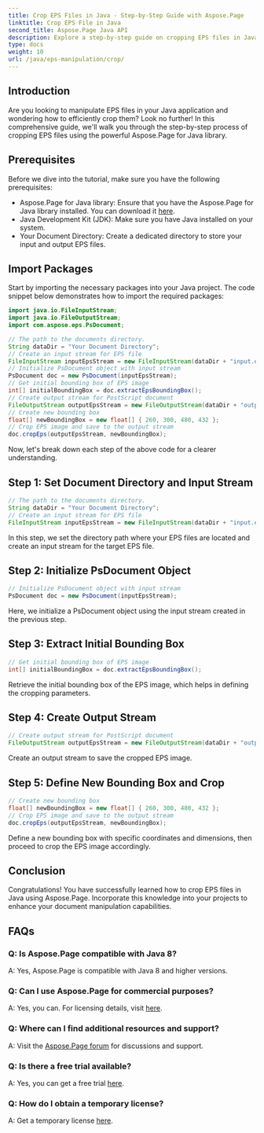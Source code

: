 ```yaml
---
title: Crop EPS Files in Java - Step-by-Step Guide with Aspose.Page
linktitle: Crop EPS File in Java
second_title: Aspose.Page Java API
description: Explore a step-by-step guide on cropping EPS files in Java using Aspose.Page. Enhance your document manipulation skills effortlessly. 
type: docs
weight: 10
url: /java/eps-manipulation/crop/
---
```

## Introduction
Are you looking to manipulate EPS files in your Java application and wondering how to efficiently crop them? Look no further! In this comprehensive guide, we'll walk you through the step-by-step process of cropping EPS files using the powerful Aspose.Page for Java library.
## Prerequisites
Before we dive into the tutorial, make sure you have the following prerequisites:
- Aspose.Page for Java library: Ensure that you have the Aspose.Page for Java library installed. You can download it [here](https://releases.aspose.com/page/java/).
- Java Development Kit (JDK): Make sure you have Java installed on your system.
- Your Document Directory: Create a dedicated directory to store your input and output EPS files.
## Import Packages
Start by importing the necessary packages into your Java project. The code snippet below demonstrates how to import the required packages:
```java
import java.io.FileInputStream;
import java.io.FileOutputStream;
import com.aspose.eps.PsDocument;

// The path to the documents directory.
String dataDir = "Your Document Directory";
// Create an input stream for EPS file
FileInputStream inputEpsStream = new FileInputStream(dataDir + "input.eps");
// Initialize PsDocument object with input stream
PsDocument doc = new PsDocument(inputEpsStream);
// Get initial bounding box of EPS image
int[] initialBoundingBox = doc.extractEpsBoundingBox();
// Create output stream for PostScript document
FileOutputStream outputEpsStream = new FileOutputStream(dataDir + "output_crop.eps");
// Create new bounding box
float[] newBoundingBox = new float[] { 260, 300, 480, 432 };
// Crop EPS image and save to the output stream
doc.cropEps(outputEpsStream, newBoundingBox);
```
Now, let's break down each step of the above code for a clearer understanding.
## Step 1: Set Document Directory and Input Stream
```java
// The path to the documents directory.
String dataDir = "Your Document Directory";
// Create an input stream for EPS file
FileInputStream inputEpsStream = new FileInputStream(dataDir + "input.eps");
```
In this step, we set the directory path where your EPS files are located and create an input stream for the target EPS file.
## Step 2: Initialize PsDocument Object
```java
// Initialize PsDocument object with input stream
PsDocument doc = new PsDocument(inputEpsStream);
```
Here, we initialize a PsDocument object using the input stream created in the previous step.
## Step 3: Extract Initial Bounding Box
```java
// Get initial bounding box of EPS image
int[] initialBoundingBox = doc.extractEpsBoundingBox();
```
Retrieve the initial bounding box of the EPS image, which helps in defining the cropping parameters.
## Step 4: Create Output Stream
```java
// Create output stream for PostScript document
FileOutputStream outputEpsStream = new FileOutputStream(dataDir + "output_crop.eps");
```
Create an output stream to save the cropped EPS image.
## Step 5: Define New Bounding Box and Crop
```java
// Create new bounding box
float[] newBoundingBox = new float[] { 260, 300, 480, 432 };
// Crop EPS image and save to the output stream
doc.cropEps(outputEpsStream, newBoundingBox);
```
Define a new bounding box with specific coordinates and dimensions, then proceed to crop the EPS image accordingly.
## Conclusion
Congratulations! You have successfully learned how to crop EPS files in Java using Aspose.Page. Incorporate this knowledge into your projects to enhance your document manipulation capabilities.
## FAQs
### Q: Is Aspose.Page compatible with Java 8?
A: Yes, Aspose.Page is compatible with Java 8 and higher versions.
### Q: Can I use Aspose.Page for commercial purposes?
A: Yes, you can. For licensing details, visit [here](https://purchase.aspose.com/buy).
### Q: Where can I find additional resources and support?
A: Visit the [Aspose.Page forum](https://forum.aspose.com/c/page/39) for discussions and support.
### Q: Is there a free trial available?
A: Yes, you can get a free trial [here](https://releases.aspose.com/).
### Q: How do I obtain a temporary license?
A: Get a temporary license [here](https://purchase.aspose.com/temporary-license/).
